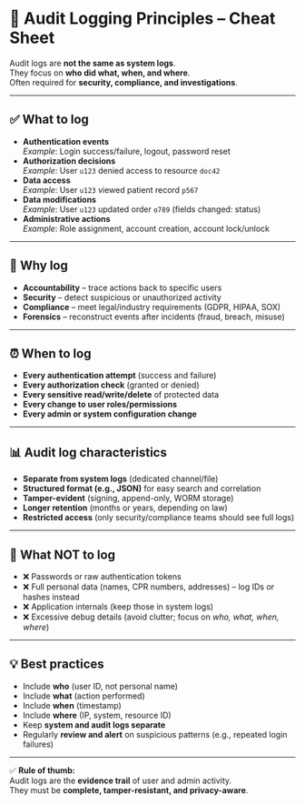 # 📝 Audit Logging Principles – Cheat Sheet

Audit logs are **not the same as system logs**.  
They focus on **who did what, when, and where**.  
Often required for **security, compliance, and investigations**.

---

## ✅ What to log
- **Authentication events**  
  *Example*: Login success/failure, logout, password reset  
- **Authorization decisions**  
  *Example*: User `u123` denied access to resource `doc42`  
- **Data access**  
  *Example*: User `u123` viewed patient record `p567`  
- **Data modifications**  
  *Example*: User `u123` updated order `o789` (fields changed: status)  
- **Administrative actions**  
  *Example*: Role assignment, account creation, account lock/unlock  

---

## 🎯 Why log
- **Accountability** – trace actions back to specific users  
- **Security** – detect suspicious or unauthorized activity  
- **Compliance** – meet legal/industry requirements (GDPR, HIPAA, SOX)  
- **Forensics** – reconstruct events after incidents (fraud, breach, misuse)  

---

## ⏰ When to log
- **Every authentication attempt** (success and failure)  
- **Every authorization check** (granted or denied)  
- **Every sensitive read/write/delete** of protected data  
- **Every change to user roles/permissions**  
- **Every admin or system configuration change**  

---

## 📊 Audit log characteristics
- **Separate from system logs** (dedicated channel/file)  
- **Structured format (e.g., JSON)** for easy search and correlation  
- **Tamper-evident** (signing, append-only, WORM storage)  
- **Longer retention** (months or years, depending on law)  
- **Restricted access** (only security/compliance teams should see full logs)  

---

## 🚫 What NOT to log
- ❌ Passwords or raw authentication tokens  
- ❌ Full personal data (names, CPR numbers, addresses) – log IDs or hashes instead  
- ❌ Application internals (keep those in system logs)  
- ❌ Excessive debug details (avoid clutter; focus on *who, what, when, where*)  

---

## 💡 Best practices
- Include **who** (user ID, not personal name)  
- Include **what** (action performed)  
- Include **when** (timestamp)  
- Include **where** (IP, system, resource ID)  
- Keep **system and audit logs separate**  
- Regularly **review and alert** on suspicious patterns (e.g., repeated login failures)  

---

✅ **Rule of thumb:**  
Audit logs are the **evidence trail** of user and admin activity.  
They must be **complete, tamper-resistant, and privacy-aware**.  

